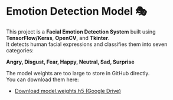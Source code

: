 # Emotion Detection Model 🎭

This project is a **Facial Emotion Detection System** built using **TensorFlow/Keras**, **OpenCV**, and **Tkinter**.  
It detects human facial expressions and classifies them into seven categories:

**Angry, Disgust, Fear, Happy, Neutral, Sad, Surprise**


The model weights are too large to store in GitHub directly.  
You can download them here:

- [Download model.weights.h5 (Google Drive)]((https://drive.google.com/file/d/1CWN2ZbszU09mcc9TKfzS7T_5qmdMC9Iz/view?usp=drive_link))
